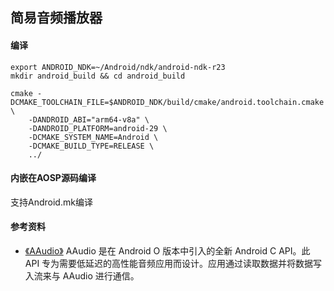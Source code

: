 ## 简易音频播放器

#### 编译
```shell
export ANDROID_NDK=~/Android/ndk/android-ndk-r23
mkdir android_build && cd android_build

cmake -DCMAKE_TOOLCHAIN_FILE=$ANDROID_NDK/build/cmake/android.toolchain.cmake \
	-DANDROID_ABI="arm64-v8a" \
	-DANDROID_PLATFORM=android-29 \
	-DCMAKE_SYSTEM_NAME=Android \
	-DCMAKE_BUILD_TYPE=RELEASE \
	../
```

#### 内嵌在AOSP源码编译
支持Android.mk编译



#### 参考资料
+ [《AAudio》](https://developer.android.com/ndk/guides/audio/aaudio/aaudio?hl=zh-cn) AAudio 是在 Android O 版本中引入的全新 Android C API。此 API 专为需要低延迟的高性能音频应用而设计。应用通过读取数据并将数据写入流来与 AAudio 进行通信。